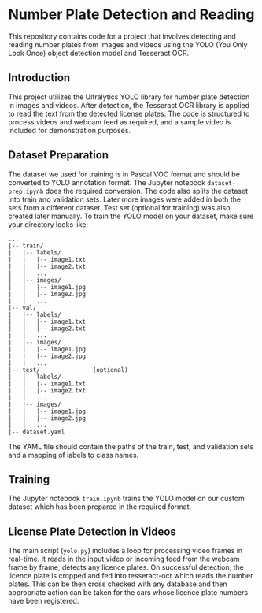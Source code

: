 # Number Plate Detection and Reading

This repository contains code for a project that involves detecting and reading number plates from images and videos using the YOLO (You Only Look Once) object detection model and Tesseract OCR.

## Introduction

This project utilizes the Ultralytics YOLO library for number plate detection in images and videos. After detection, the Tesseract OCR library is applied to read the text from the detected license plates. The code is structured to process videos and webcam feed as required, and a sample video is included for demonstration purposes.

## Dataset Preparation

The dataset we used for training is in Pascal VOC format and should be converted to YOLO annotation format. The Jupyter notebook `dataset-prep.ipynb` does the required conversion. The code also splits the dataset into train and validation sets. Later more images were added in both the sets from a different dataset. Test set (optional for training) was also created later manually.
To train the YOLO model on your dataset, make sure your directory looks like:

```
...
|-- train/
|   |-- labels/
|   |   |-- image1.txt
|   |   |-- image2.txt
|   |   ...
|   |-- images/
|   |   |-- image1.jpg
|   |   |-- image2.jpg
|   |   ...
|-- val/
|   |-- labels/
|   |   |-- image1.txt
|   |   |-- image2.txt
|   |   ...
|   |-- images/
|   |   |-- image1.jpg
|   |   |-- image2.jpg
|   |   ...
|-- test/               (optional)
|   |-- labels/
|   |   |-- image1.txt
|   |   |-- image2.txt
|   |   ...
|   |-- images/
|   |   |-- image1.jpg
|   |   |-- image2.jpg
|   |   ...
|-- dataset.yaml
```
The YAML file should contain the paths of the train, test, and validation sets and a mapping of labels to class names.

## Training
The Jupyter notebook `train.ipynb` trains the YOLO model on our custom dataset which has been prepared in the required format.

## License Plate Detection in Videos

The main script (`yolo.py`) includes a loop for processing video frames in real-time. It reads in the input video or incoming feed from the webcam frame by frame, detects any licence plates. On successful detection, the licence plate is cropped and fed into tesseract-ocr which reads the number plates. This can be then cross checked with any database and then appropriate action can be taken for the cars whose licence plate numbers have been registered.
